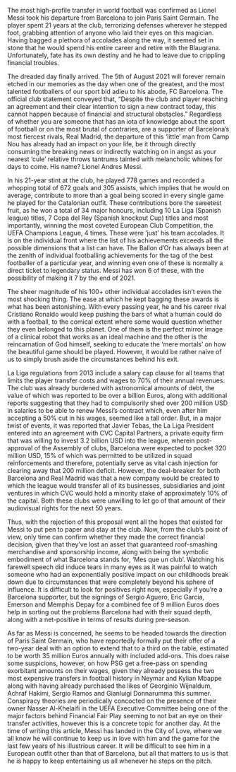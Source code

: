 
The most high-profile transfer in world football was confirmed as Lionel Messi took his departure from Barcelona to join Paris Saint Germain. The player spent 21 years at the club, terrorizing defenses wherever he stepped foot, grabbing  attention of anyone who laid their eyes on this magician. Having bagged a plethora of accolades along the way, it seemed set in stone that he would spend his entire career and retire with the Blaugrana. Unfortunately, fate has its own destiny and he had to leave due to crippling financial troubles.


The dreaded day finally arrived. The 5th of August 2021 will forever remain etched in our memories as the day when one of the greatest, and the most talented footballers of our sport bid adieu to his abode, FC Barcelona. The official club statement conveyed that, “Despite the club and player reaching an agreement and their clear intention to sign a new contract today, this cannot happen because of financial and structural obstacles.” Regardless of whether you are someone that has an iota of knowledge about the sport of football or on the most brutal of contraries, are a supporter of Barcelona’s most fiercest rivals, Real Madrid, the departure of this ‘little’ man from Camp Nou has already had an impact on your life, be it through directly consuming the breaking news or indirectly watching on in angst as your nearest ‘cule’ relative throws tantrums tainted with melancholic whines for days to come. His name? Lionel Andres Messi.


In his 21-year stint at the club, he played 778 games and recorded a whopping total of 672 goals and 305 assists, which implies that he would on average, contribute to more than a goal being scored in every single game he played for the Catalonian outfit. These contributions bore the sweetest fruit, as he won a total of 34 major honours, including 10 La Liga (Spanish league) titles, 7 Copa del Rey (Spanish knockout Cup) titles and most importantly, winning the most coveted European Club Competition, the UEFA Champions League, 4 times. These were ‘just’ his team accolades. It is on the individual front where the list of his achievements exceeds all the possible dimensions that a list can have. The Ballon d’Or has always been at the zenith of individual footballing achievements for the tag of the best footballer of a particular year, and winning even one of these is normally a direct ticket to legendary status. Messi has won 6 of these, with the possibility of making it 7 by the end of 2021.


The sheer magnitude of his 100+ other individual accolades isn’t even the most shocking thing. The ease at which he kept bagging these awards is what has been astonishing. With every passing year, he and his career rival Cristiano Ronaldo would keep pushing the bars of what a human could do with a football, to the comical extent where some would question whether they even belonged to this planet. One of them is the perfect mirror image of a clinical robot that works as an ideal machine and the other is the reincarnation of God himself, seeking to educate the ‘mere mortals’ on how the beautiful game should be played. However, it would be rather naive of us to simply brush aside the circumstances behind his exit.


La Liga regulations from 2013 include a salary cap clause for all teams that limits the player transfer costs and wages to 70% of their annual revenues. The club was already burdened with astronomical amounts of debt, the value of which was reported to be over a billion Euros, along with additional reports suggesting that they had to compulsorily shed over 200 million USD in salaries to be able to renew Messi’s contract which, even after him accepting a 50% cut in his wages, seemed like a tall order. But, in a major twist of events, it was reported that Javier Tebas, the La Liga President entered into an agreement with CVC Capital Partners, a private equity firm that was willing to invest 3.2 billion USD into the league, wherein post-approval of the Assembly of clubs, Barcelona were expected to pocket 320 million USD, 15% of which was permitted to be utilized in squad reinforcements and therefore, potentially serve as vital cash injection for clearing away that 200 million deficit. However, the deal-breaker for both Barcelona and Real Madrid was that a new company would be created to which the league would transfer all of its businesses, subsidiaries and joint ventures in which CVC would hold a minority stake of approximately 10% of the capital. Both these clubs were unwilling to let go of that amount of their audiovisual rights for the next 50 years.


Thus, with the rejection of this proposal went all the hopes that existed for Messi to put pen to paper and stay at the club. Now, from the club’s point of view, only time can confirm whether they made the correct financial decision, given that they’ve lost an asset that guaranteed roof-smashing merchandise and sponsorship income, along with being the symbolic embodiment of what Barcelona stands for, ‘Mes que un club’. Watching his farewell speech did induce tears in many eyes as it was painful to watch someone who had an exponentially positive impact on our childhoods break down due to circumstances that were completely beyond his sphere of influence. It is difficult to look for positives right now, especially if you’re a Barcelona supporter, but the signings of Sergio Aguero, Eric Garcia, Emerson and Memphis Depay for a combined fee of 9 million Euros does help in sorting out the problems Barcelona had with their squad depth, along with a net-positive in terms of results during pre-season.&nbsp;


As far as Messi is concerned, he seems to be headed towards the direction of Paris Saint Germain, who have reportedly formally put their offer of a two-year deal with an option to extend that to a third on the table, estimated to be worth 35 million Euros annually with included add-ons. This does raise some suspicions, however, on how PSG get a free-pass on spending exorbitant amounts on their wages, given they already possess the two most expensive transfers in football history in Neymar and Kylian Mbappe along with having already purchased the likes of Georginio Wijnaldum, Achraf Hakimi, Sergio Ramos and Gianluigi Donnarumma this summer. Conspiracy theories are periodically concocted on the presence of their owner Nasser Al-Khelaifi in the UEFA Executive Committee being one of the major factors behind Financial Fair Play seeming to not bat an eye on their transfer activities, however this is a concrete topic for another day. At the time of writing this article, Messi has landed in the City of Love, where we all know he will continue to keep us in love with him and the game for the last few years of his illustrious career. It will be difficult to see him in a European outfit other than that of Barcelona, but all that matters to us is that he is happy to keep entertaining us all whenever he steps on the pitch.&nbsp;

